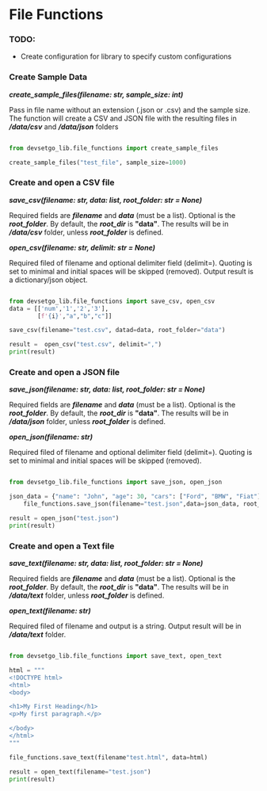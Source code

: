 # File Functions

### TODO:
- Create configuration for library to specify custom configurations


### Create Sample Data

***create_sample_files(filename: str, sample_size: int)***

Pass in file name without an extension (.json or .csv) and the sample size. The function will create a CSV and JSON file with the resulting files in ***/data/csv*** and ***/data/json*** folders
```python

from devsetgo_lib.file_functions import create_sample_files

create_sample_files("test_file", sample_size=1000)
```

### Create and open a CSV file

***save_csv(filename: str, data: list, root_folder: str = None)***

Required fields are ***filename*** and ***data*** (must be a list). Optional is the ***root_folder***. By default, the ***root_dir*** is **"data"**. The results will be in ***/data/csv*** folder, unless ***root_folder*** is defined.

***open_csv(filename: str, delimit: str = None)***

Required filed of filename and optional delimiter field (delimit=). Quoting is set to minimal and initial spaces will be skipped (removed). Output result is a dictionary/json object.

```python

from devsetgo_lib.file_functions import save_csv, open_csv
data = [['num','1','2','3'],
        [f'{i}',"a","b","c"]]

save_csv(filename="test.csv", datad=data, root_folder="data")

result =  open_csv("test.csv", delimit=",")
print(result)
```


### Create and open a JSON file

***save_json(filename: str, data: list, root_folder: str = None)***

Required fields are ***filename*** and ***data*** (must be a list). Optional is the ***root_folder***. By default, the ***root_dir*** is **"data"**. The results will be in ***/data/json*** folder, unless ***root_folder*** is defined.

***open_json(filename: str)***

Required filed of filename and optional delimiter field (delimit=). Quoting is set to minimal and initial spaces will be skipped (removed).
```python

from devsetgo_lib.file_functions import save_json, open_json

json_data = {"name": "John", "age": 30, "cars": ["Ford", "BMW", "Fiat"]}
    file_functions.save_json(filename="test.json",data=json_data, root_folder="data")

result = open_json("test.json")
print(result)
```

### Create and open a Text file

***save_text(filename: str, data: list, root_folder: str = None)***

Required fields are ***filename*** and ***data*** (must be a list). Optional is the ***root_folder***. By default, the ***root_dir*** is **"data"**. The results will be in ***/data/text*** folder, unless ***root_folder*** is defined.

***open_text(filename: str)***

Required filed of filename and output is a string. Output result will be in ***/data/text*** folder.
```python

from devsetgo_lib.file_functions import save_text, open_text

html = """
<!DOCTYPE html>
<html>
<body>

<h1>My First Heading</h1>
<p>My first paragraph.</p>

</body>
</html>
"""

file_functions.save_text(filename"test.html", data=html)

result = open_text(filename="test.json")
print(result)
```